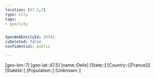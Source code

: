 ```yaml
---
location: [47.5,7]
type: City
tags:
- geo/City


SpocWebEntityId: 29741
isDeleted: false
confidential: public

---
```

[geo-lon::7]
[geo-lat::47.5]
[name::Delle]
[State::]
[Country::[[France]]]
[StateId::]
[Population::]
[Unknown::]

